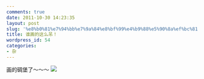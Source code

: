 ```yaml
---
comments: true
date: 2011-10-30 14:23:35
layout: post
slug: '%e8%b0%81%e7%94%bb%e7%9a%84%e8%bf%99%e4%b9%88%e5%90%8a%ef%bc%81'
title: 谁画的这么吊！
wordpress_id: 54
categories:
- 杂
---
```


画的碉堡了～～～
[![](http://xavierskip-wordpress.stor.sinaapp.com/uploads/2011/10/13199675740-277x494.jpg)](http://xavierskip-wordpress.stor.sinaapp.com/uploads/2011/10/13199675740.jpg)
